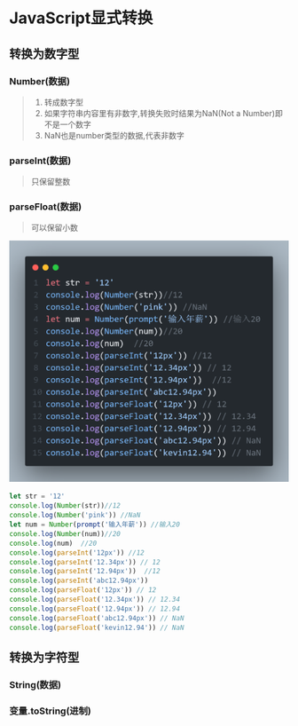 # JavaScript显式转换

## 转换为数字型

### Number(数据)

> 1. 转成数字型
> 2. 如果字符串内容里有非数字,转换失败时结果为NaN(Not a Number)即不是一个数字
> 3. NaN也是number类型的数据,代表非数字

### parseInt(数据)

> 只保留整数

### parseFloat(数据)

> 可以保留小数

![](./assets/显式转换.png)

```javascript
let str = '12'
console.log(Number(str))//12
console.log(Number('pink')) //NaN
let num = Number(prompt('输入年薪')) //输入20
console.log(Number(num))//20
console.log(num)  //20
console.log(parseInt('12px')) //12
console.log(parseInt('12.34px')) // 12
console.log(parseInt('12.94px'))  //12
console.log(parseInt('abc12.94px')) 
console.log(parseFloat('12px')) // 12
console.log(parseFloat('12.34px')) // 12.34
console.log(parseFloat('12.94px')) // 12.94
console.log(parseFloat('abc12.94px')) // NaN
console.log(parseFloat('kevin12.94')) // NaN
```

## 转换为字符型

### String(数据)

### 变量.toString(进制)

